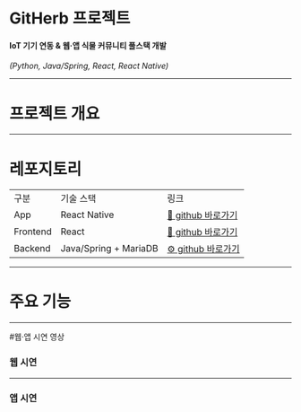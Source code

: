 # GitHerb 프로젝트
#### IoT 기기 연동 & 웹·앱 식물 커뮤니티 풀스택 개발
<I> (Python, Java/Spring, React, React Native) </I>
<hr>

# 프로젝트 개요

<hr>

# 레포지토리
<table>
  <tr>
    <td>구분</td>
    <td>기술 스택</td>
    <td>링크</td>
  </tr>
  <tr>
    <td>App</td>
    <td>React Native</td>
    <td><a href="https://github.com/duswn7740/app_plant_community">📱 github 바로가기</a></td>
  </tr>
  <tr>
    <td>Frontend</td>
    <td>React</td>
    <td><a href="https://github.com/duswn7740/frontend_plant_comunity">🎨 github 바로가기</td>
  </tr>
  <tr>
    <td>Backend</td>
    <td>Java/Spring + MariaDB</td>
    <td><a href="https://github.com/duswn7740/backend_plant_comunity">⚙️ github 바로가기</td>
  </tr>
</table>

<hr>

# 주요 기능

<hr>

#웹·앱 시연 영상
### 웹 시연


<hr>

### 앱 시연
